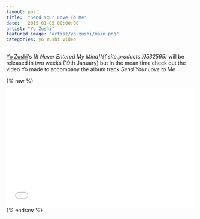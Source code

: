 ```yaml
---
layout: post
title:  "Send Your Love To Me"
date:   2015-01-05 00:00:00
artist: "Yo Zushi"
featured_image: "artist/yo-zushi/main.png"
categories: yo zushi video
---
```

[Yo Zushi](/artists/yo-zushi)'s *[It Never Entered My Mind]({{ site.products }}532595)* will be released in two weeks (19th January) but in the mean time check out the video Yo made to accompany the album track *Send Your Love to Me*

{% raw %}
<iframe width="100%" height="315" src="//www.youtube.com/embed/7oX2RTfvtcU" frameborder="0" allowfullscreen></iframe>
{% endraw %}
